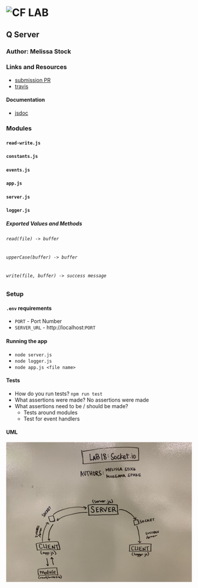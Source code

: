 ![CF](http://i.imgur.com/7v5ASc8.png) LAB
=================================================

## Q Server

### Author: Melissa Stock

### Links and Resources
* [submission PR](https://github.com/401-advancedjs/socket-io/pull/1)
* [travis](https://www.travis-ci.com/401-advancedjs/socket-io)

#### Documentation
* [jsdoc](https://jsdoc.app/)

### Modules
#### `read-write.js`
#### `constants.js`
#### `events.js`
#### `app.js`
#### `server.js`
#### `logger.js`

##### Exported Values and Methods

###### `read(file) -> buffer`

###### `upperCase(buffer) -> buffer`

###### `write(file, buffer) -> success message`

### Setup
#### `.env` requirements
* `PORT` - Port Number
* `SERVER_URL` - http://localhost:`PORT`

#### Running the app
* `node server.js`
* `node logger.js`
* `node app.js <file name>`
  
#### Tests
* How do you run tests? `npm run test`
* What assertions were made? No assertions were made
* What assertions need to be / should be made?
    * Tests around modules
    * Test for event handlers

#### UML
![socket.io UML](assets/socket-io.jpeg)
